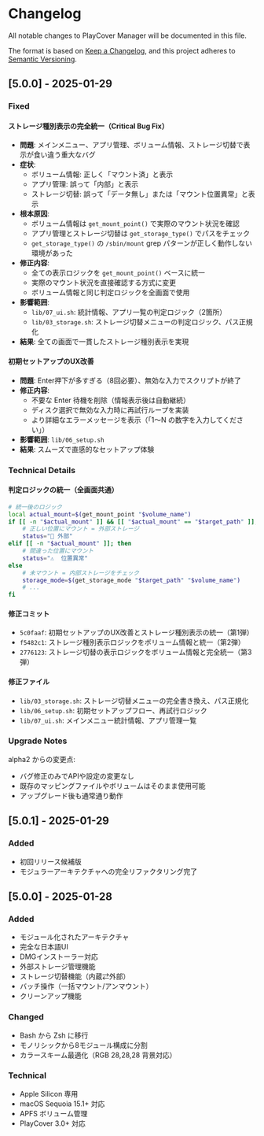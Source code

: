 # Changelog

All notable changes to PlayCover Manager will be documented in this file.

The format is based on [Keep a Changelog](https://keepachangelog.com/en/1.0.0/),
and this project adheres to [Semantic Versioning](https://semver.org/spec/v2.0.0.html).

## [5.0.0] - 2025-01-29

### Fixed

#### ストレージ種別表示の完全統一（Critical Bug Fix）
- **問題**: メインメニュー、アプリ管理、ボリューム情報、ストレージ切替で表示が食い違う重大なバグ
- **症状**: 
  - ボリューム情報: 正しく「マウント済」と表示
  - アプリ管理: 誤って「内部」と表示
  - ストレージ切替: 誤って「データ無し」または「マウント位置異常」と表示
- **根本原因**: 
  - ボリューム情報は `get_mount_point()` で実際のマウント状況を確認
  - アプリ管理とストレージ切替は `get_storage_type()` でパスをチェック
  - `get_storage_type()` の `/sbin/mount` grep パターンが正しく動作しない環境があった
- **修正内容**: 
  - 全ての表示ロジックを `get_mount_point()` ベースに統一
  - 実際のマウント状況を直接確認する方式に変更
  - ボリューム情報と同じ判定ロジックを全画面で使用
- **影響範囲**: 
  - `lib/07_ui.sh`: 統計情報、アプリ一覧の判定ロジック（2箇所）
  - `lib/03_storage.sh`: ストレージ切替メニューの判定ロジック、パス正規化
- **結果**: 全ての画面で一貫したストレージ種別表示を実現

#### 初期セットアップのUX改善
- **問題**: Enter押下が多すぎる（8回必要）、無効な入力でスクリプトが終了
- **修正内容**:
  - 不要な Enter 待機を削除（情報表示後は自動継続）
  - ディスク選択で無効な入力時に再試行ループを実装
  - より詳細なエラーメッセージを表示（「1〜N の数字を入力してください」）
- **影響範囲**: `lib/06_setup.sh`
- **結果**: スムーズで直感的なセットアップ体験

### Technical Details

#### 判定ロジックの統一（全画面共通）
```bash
# 統一後のロジック
local actual_mount=$(get_mount_point "$volume_name")
if [[ -n "$actual_mount" ]] && [[ "$actual_mount" == "$target_path" ]]; then
    # 正しい位置にマウント = 外部ストレージ
    status="🔌 外部"
elif [[ -n "$actual_mount" ]]; then
    # 間違った位置にマウント
    status="⚠️  位置異常"
else
    # 未マウント = 内部ストレージをチェック
    storage_mode=$(get_storage_mode "$target_path" "$volume_name")
    # ...
fi
```

#### 修正コミット
- `5c0faaf`: 初期セットアップのUX改善とストレージ種別表示の統一（第1弾）
- `f5482c1`: ストレージ種別表示ロジックをボリューム情報と統一（第2弾）
- `2776123`: ストレージ切替の表示ロジックをボリューム情報と完全統一（第3弾）

#### 修正ファイル
- `lib/03_storage.sh`: ストレージ切替メニューの完全書き換え、パス正規化
- `lib/06_setup.sh`: 初期セットアップフロー、再試行ロジック
- `lib/07_ui.sh`: メインメニュー統計情報、アプリ管理一覧

### Upgrade Notes

alpha2 からの変更点:
- バグ修正のみでAPIや設定の変更なし
- 既存のマッピングファイルやボリュームはそのまま使用可能
- アップグレード後も通常通り動作

## [5.0.1] - 2025-01-29

### Added
- 初回リリース候補版
- モジュラーアーキテクチャへの完全リファクタリング完了

## [5.0.0] - 2025-01-28

### Added
- モジュール化されたアーキテクチャ
- 完全な日本語UI
- DMGインストーラー対応
- 外部ストレージ管理機能
- ストレージ切替機能（内蔵⇄外部）
- バッチ操作（一括マウント/アンマウント）
- クリーンアップ機能

### Changed
- Bash から Zsh に移行
- モノリシックから8モジュール構成に分割
- カラースキーム最適化（RGB 28,28,28 背景対応）

### Technical
- Apple Silicon 専用
- macOS Sequoia 15.1+ 対応
- APFS ボリューム管理
- PlayCover 3.0+ 対応
